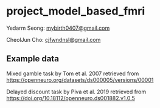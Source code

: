 # project_model_based_fmri

Yedarm Seong: mybirth0407@gmail.com

CheolJun Cho: cjfwndnsl@gmail.com


## Example data

Mixed gamble task by Tom et al. 2007 retrieved from https://openneuro.org/datasets/ds000005/versions/00001 

Delayed discount task by Piva et al. 2019 retrieved from https://doi.org/10.18112/openneuro.ds001882.v1.0.5
